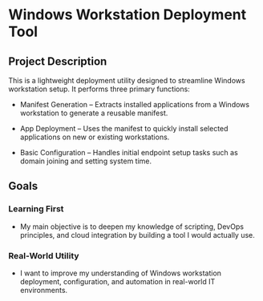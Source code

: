 # Windows Workstation Deployment Tool
 
 ## Project Description

This is a lightweight deployment utility designed to streamline Windows workstation setup. It performs three primary functions:

- Manifest Generation – Extracts installed applications from a Windows workstation to generate a reusable manifest.

- App Deployment – Uses the manifest to quickly install selected applications on new or existing workstations.

- Basic Configuration – Handles initial endpoint setup tasks such as domain joining and setting system time.

## Goals
### Learning First
- My main objective is to deepen my knowledge of scripting, DevOps principles, and cloud integration by building a tool I would actually use.

### Real-World Utility
- I want to improve my understanding of Windows workstation deployment, configuration, and automation in real-world IT environments.

